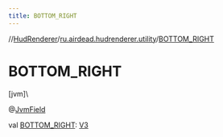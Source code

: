 ```yaml
---
title: BOTTOM_RIGHT
---
```

//[HudRenderer](../../index.html)/[ru.airdead.hudrenderer.utility](index.html)/[BOTTOM_RIGHT](-b-o-t-t-o-m_-r-i-g-h-t.html)



# BOTTOM_RIGHT



[jvm]\




@[JvmField](https://kotlinlang.org/api/latest/jvm/stdlib/kotlin.jvm/-jvm-field/index.html)



val [BOTTOM_RIGHT](-b-o-t-t-o-m_-r-i-g-h-t.html): [V3](-v3/index.html)




